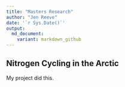 ```yaml
---
title: "Masters Research"
author: "Jen Reeve"
date: '`r Sys.Date()`'
output: 
  md_document:
    variant: markdown_github
---
```


## Nitrogen Cycling in the Arctic
My project did this.
